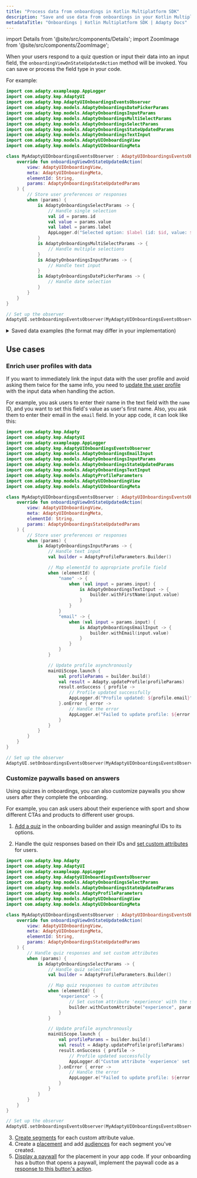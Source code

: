 ```yaml
---
title: "Process data from onboardings in Kotlin Multiplatform SDK"
description: "Save and use data from onboardings in your Kotlin Multiplatform app with Adapty SDK."
metadataTitle: "Onboardings | Kotlin Multiplatform SDK | Adapty Docs"
---
```

import Details from '@site/src/components/Details';
import ZoomImage from '@site/src/components/ZoomImage';

When your users respond to a quiz question or input their data into an input field, the `onboardingViewOnStateUpdatedAction` method will be invoked. You can save or process the field type in your code.

For example:

```kotlin
import com.adapty.exampleapp.AppLogger
import com.adapty.kmp.AdaptyUI
import com.adapty.kmp.AdaptyUIOnboardingsEventsObserver
import com.adapty.kmp.models.AdaptyOnboardingsDatePickerParams
import com.adapty.kmp.models.AdaptyOnboardingsInputParams
import com.adapty.kmp.models.AdaptyOnboardingsMultiSelectParams
import com.adapty.kmp.models.AdaptyOnboardingsSelectParams
import com.adapty.kmp.models.AdaptyOnboardingsStateUpdatedParams
import com.adapty.kmp.models.AdaptyOnboardingsTextInput
import com.adapty.kmp.models.AdaptyUIOnboardingView
import com.adapty.kmp.models.AdaptyUIOnboardingMeta

class MyAdaptyUIOnboardingsEventsObserver : AdaptyUIOnboardingsEventsObserver {
    override fun onboardingViewOnStateUpdatedAction(
        view: AdaptyUIOnboardingView,
        meta: AdaptyUIOnboardingMeta,
        elementId: String,
        params: AdaptyOnboardingsStateUpdatedParams
    ) {
        // Store user preferences or responses
        when (params) {
            is AdaptyOnboardingsSelectParams -> {
                // Handle single selection
                val id = params.id
                val value = params.value
                val label = params.label
                AppLogger.d("Selected option: $label (id: $id, value: $value)")
            }
            is AdaptyOnboardingsMultiSelectParams -> {
                // Handle multiple selections
            }
            is AdaptyOnboardingsInputParams -> {
                // Handle text input
            }
            is AdaptyOnboardingsDatePickerParams -> {
                // Handle date selection
            }
        }
    }
}

// Set up the observer
AdaptyUI.setOnboardingsEventsObserver(MyAdaptyUIOnboardingsEventsObserver())
```

<Details>
<summary>Saved data examples (the format may differ in your implementation)</summary>

```javascript
// Example of a saved select action
{
  "id": "onboarding_on_state_updated_action",
  "view": { /* AdaptyUI.OnboardingView object */ },
  "meta": {
    "onboarding_id": "onboarding_123",
    "screen_cid": "preferences_screen",
    "screen_index": 1,
    "total_screens": 3
  },
  "action": {
    "element_id": "preference_selector",
    "element_type": "select",
    "value": {
      "id": "option_1",
      "value": "premium",
      "label": "Premium Plan"
    }
  }
}

// Example of a saved multi-select action
{
  "id": "onboarding_on_state_updated_action",
  "view": { /* AdaptyUI.OnboardingView object */ },
  "meta": {
    "onboarding_id": "onboarding_123",
    "screen_cid": "interests_screen",
    "screen_index": 2,
    "total_screens": 3
  },
  "action": {
    "element_id": "interests_selector",
    "element_type": "multi_select",
    "value": [
      {
        "id": "interest_1",
        "value": "sports",
        "label": "Sports"
      },
      {
        "id": "interest_2",
        "value": "music",
        "label": "Music"
      }
    ]
  }
}

// Example of a saved input action
{
  "id": "onboarding_on_state_updated_action",
  "view": { /* AdaptyUI.OnboardingView object */ },
  "meta": {
    "onboarding_id": "onboarding_123",
    "screen_cid": "profile_screen",
    "screen_index": 0,
    "total_screens": 3
  },
  "action": {
    "element_id": "name_input",
    "element_type": "input",
    "value": {
      "type": "text",
      "value": "John Doe"
    }
  }
}

// Example of a saved date picker action
{
  "id": "onboarding_on_state_updated_action",
  "view": { /* AdaptyUI.OnboardingView object */ },
  "meta": {
    "onboarding_id": "onboarding_123",
    "screen_cid": "profile_screen",
    "screen_index": 0,
    "total_screens": 3
  },
  "action": {
    "element_id": "birthday_picker",
    "element_type": "date_picker",
    "value": {
      "day": 15,
      "month": 6,
      "year": 1990
    }
  }
}
```
</Details>

## Use cases

### Enrich user profiles with data

If you want to immediately link the input data with the user profile and avoid asking them twice for the same info, you need to [update the user profile](kmp-setting-user-attributes.md) with the input data when handling the action.

For example, you ask users to enter their name in the text field with the `name` ID, and you want to set this field's value as user's first name. Also, you ask them to enter their email in the `email` field. In your app code, it can look like this:

```kotlin
import com.adapty.kmp.Adapty
import com.adapty.kmp.AdaptyUI
import com.adapty.exampleapp.AppLogger
import com.adapty.kmp.AdaptyUIOnboardingsEventsObserver
import com.adapty.kmp.models.AdaptyOnboardingsEmailInput
import com.adapty.kmp.models.AdaptyOnboardingsInputParams
import com.adapty.kmp.models.AdaptyOnboardingsStateUpdatedParams
import com.adapty.kmp.models.AdaptyOnboardingsTextInput
import com.adapty.kmp.models.AdaptyProfileParameters
import com.adapty.kmp.models.AdaptyUIOnboardingView
import com.adapty.kmp.models.AdaptyUIOnboardingMeta

class MyAdaptyUIOnboardingsEventsObserver : AdaptyUIOnboardingsEventsObserver {
    override fun onboardingViewOnStateUpdatedAction(
        view: AdaptyUIOnboardingView,
        meta: AdaptyUIOnboardingMeta,
        elementId: String,
        params: AdaptyOnboardingsStateUpdatedParams
    ) {
        // Store user preferences or responses
        when (params) {
            is AdaptyOnboardingsInputParams -> {
                // Handle text input
                val builder = AdaptyProfileParameters.Builder()

                // Map elementId to appropriate profile field
                when (elementId) {
                    "name" -> {
                        when (val input = params.input) {
                            is AdaptyOnboardingsTextInput -> {
                                builder.withFirstName(input.value)
                            }
                        }
                    }
                    "email" -> {
                        when (val input = params.input) {
                            is AdaptyOnboardingsEmailInput -> {
                                builder.withEmail(input.value)
                            }
                        }
                    }
                }

                // Update profile asynchronously
                mainUiScope.launch {
                    val profileParams = builder.build()
                    val result = Adapty.updateProfile(profileParams)
                    result.onSuccess { profile ->
                        // Profile updated successfully
                        AppLogger.d("Profile updated: ${profile.email}")
                    }.onError { error ->
                        // Handle the error
                        AppLogger.e("Failed to update profile: ${error.message}")
                    }
                }
            }
        }
    }
}

// Set up the observer
AdaptyUI.setOnboardingsEventsObserver(MyAdaptyUIOnboardingsEventsObserver())
```

### Customize paywalls based on answers

Using quizzes in onboardings, you can also customize paywalls you show users after they complete the onboarding.

For example, you can ask users about their experience with sport and show different CTAs and products to different user groups.

1. [Add a quiz](onboarding-quizzes.md) in the onboarding builder and assign meaningful IDs to its options.

<ZoomImage id="experience.webp" />

2. Handle the quiz responses based on their IDs and [set custom attributes](kmp-setting-user-attributes.md) for users.

```kotlin
import com.adapty.kmp.Adapty
import com.adapty.kmp.AdaptyUI
import com.adapty.exampleapp.AppLogger
import com.adapty.kmp.AdaptyUIOnboardingsEventsObserver
import com.adapty.kmp.models.AdaptyOnboardingsSelectParams
import com.adapty.kmp.models.AdaptyOnboardingsStateUpdatedParams
import com.adapty.kmp.models.AdaptyProfileParameters
import com.adapty.kmp.models.AdaptyUIOnboardingView
import com.adapty.kmp.models.AdaptyUIOnboardingMeta

class MyAdaptyUIOnboardingsEventsObserver : AdaptyUIOnboardingsEventsObserver {
    override fun onboardingViewOnStateUpdatedAction(
        view: AdaptyUIOnboardingView,
        meta: AdaptyUIOnboardingMeta,
        elementId: String,
        params: AdaptyOnboardingsStateUpdatedParams
    ) {
        // Handle quiz responses and set custom attributes
        when (params) {
            is AdaptyOnboardingsSelectParams -> {
                // Handle quiz selection
                val builder = AdaptyProfileParameters.Builder()

                // Map quiz responses to custom attributes
                when (elementId) {
                    "experience" -> {
                        // Set custom attribute 'experience' with the selected value (beginner, amateur, pro)
                        builder.withCustomAttribute("experience", params.value)
                    }
                }

                // Update profile asynchronously
                mainUiScope.launch {
                    val profileParams = builder.build()
                    val result = Adapty.updateProfile(profileParams)
                    result.onSuccess { profile ->
                        // Profile updated successfully
                        AppLogger.d("Custom attribute 'experience' set to: ${params.value}")
                    }.onError { error ->
                        // Handle the error
                        AppLogger.e("Failed to update profile: ${error.message}")
                    }
                }
            }
        }
    }
}

// Set up the observer
AdaptyUI.setOnboardingsEventsObserver(MyAdaptyUIOnboardingsEventsObserver())
```

3. [Create segments](segments.md) for each custom attribute value.
4. Create a [placement](placements.md) and add [audiences](audience.md) for each segment you've created.
5. [Display a paywall](kmp-paywalls.md) for the placement in your app code. If your onboarding has a button that opens a paywall, implement the paywall code as a [response to this button's action](kmp-handling-onboarding-events.md#opening-a-paywall).